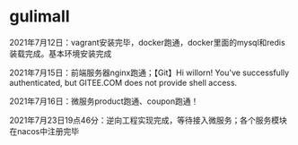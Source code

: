 # gulimall

2021年7月12日：vagrant安装完毕，docker跑通，docker里面的mysql和redis装载完成。基本环境安装完成 

2021年7月15日：前端服务器nginx跑通；【Git】Hi willorn! You've successfully authenticated, but GITEE.COM does not provide shell access. 

2021年7月16日：微服务product跑通、coupon跑通！

2021年7月23日19点46分：逆向工程实现完成，等待接入微服务；各个服务模块在nacos中注册完毕
